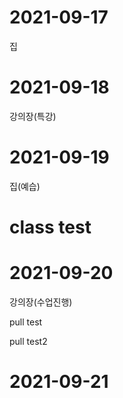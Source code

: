 # 2021-09-17
집

# 2021-09-18
강의장(특강)
# 2021-09-19
집(예습)

# class test

# 2021-09-20
강의장(수업진행)

 pull test

 pull test2

# 2021-09-21
